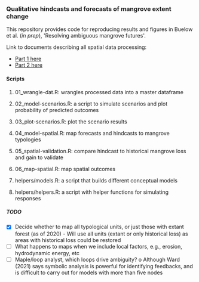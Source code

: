 ### Qualitative hindcasts and forecasts of mangrove extent change

This repository provides code for reproducing results and figures in Buelow et al. (*in prep*), 'Resolving ambiguous mangrove futures'.

Link to documents describing all spatial data processing:

-   [Part 1 here](https://mangrove-climate-risk-mapping.netlify.app/)
-   [Part 2 here](https://mangrove-climate-risk-mapping-2.netlify.app/)

#### Scripts

1.  01_wrangle-dat.R: wrangles processed data into a master dataframe

2.  02_model-scenarios.R: a script to simulate scenarios and plot probability of predicted outcomes

3.  03_plot-scenarios.R: plot the scenario results

4.  04_model-spatial.R: map forecasts and hindcasts to mangrove typologies

5.  05_spatial-validation.R: compare hindcast to historical mangrove loss and gain to validate

6.  06_map-spatial.R: map spatial outcomes

7.  helpers/models.R: a script that builds different conceptual models

8.  helpers/helpers.R: a script with helper functions for simulating responses

##### TODO

-   [X] Decide whether to map all typological units, or just those with extant forest (as of 2020)
        - Will use all units (extant or only historical loss) as areas with historical loss could be restored
-   [ ] What happens to maps when we include local factors, e.g., erosion, hydrodynamic energy, etc
-   [ ] Maple/loop analyst, which loops drive ambiguity? o Although Ward (2021) says symbolic analysis is powerful for identifying feedbacks, and is difficult to carry out for models with more than five nodes
